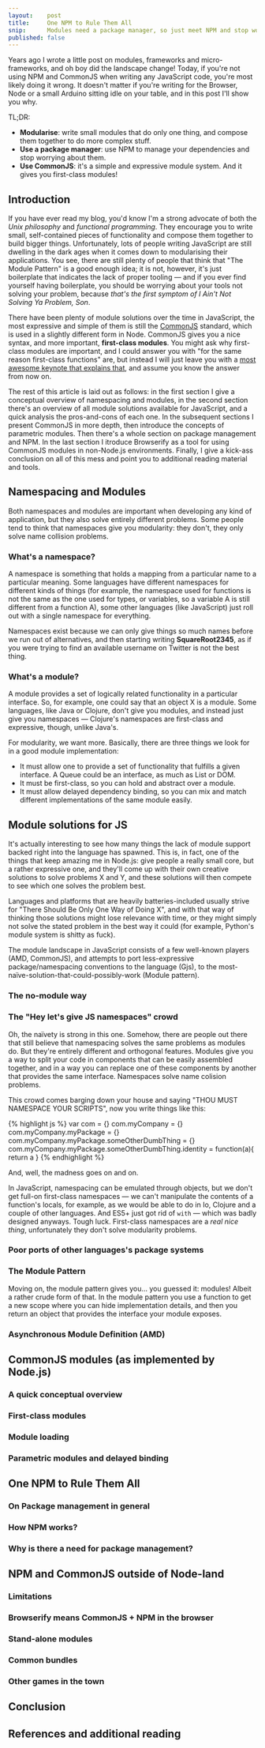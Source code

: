 ```yaml
---
layout:    post
title:     One NPM to Rule Them All
snip:      Modules need a package manager, so just meet NPM and stop worrying.
published: false
---
```


Years ago I wrote a little post on modules, frameworks and micro-frameworks, and oh boy did the landscape change! Today, if you're not using NPM and CommonJS when writing any JavaScript code, you're most likely doing it wrong. It doesn't matter if you're writing for the Browser, Node or a small Arduino sitting idle on your table, and in this post I'll show you why.

TL;DR:

- **Modularise**: write small modules that do only one thing, and compose them together to do more complex stuff.
- **Use a package manager**: use NPM to manage your dependencies and stop worrying about them.
- **Use CommonJS**: it's a simple and expressive module system. And it gives you first-class modules!


## Introduction

If you have ever read my blog, you'd know I'm a strong advocate of both the *Unix philosophy* and *functional programming*. They encourage you to write small, self-contained pieces of functionality and compose them together to build bigger things. Unfortunately, lots of people writing JavaScript are still dwelling in the dark ages when it comes down to modularising their applications. You see, there are still plenty of people that think that "The Module Pattern" is a good enough idea; it is not, however, it's just boilerplate that indicates the lack of proper tooling — and if you ever find yourself having boilerplate, you should be worrying about your tools not solving your problem, because *that's the first symptom of I Ain't Not Solving Ya Problem, Son*.

There have been plenty of module solutions over the time in JavaScript, the most expressive and simple of them is still the [CommonJS][] standard, which is used in a slightly different form in Node. CommonJS gives you a nice syntax, and more important, **first-class modules**. You might ask why first-class modules are important, and I could answer you with "for the same reason first-class functions" are, but instead I will just leave you with a [most awesome keynote that explains that][modules talk], and assume you know the answer from now on.

[CommonJS]: http://wiki.commonjs.org/wiki/Modules/1.1
[modules talk]: http://2013.flatmap.no/spiewak.html

The rest of this article is laid out as follows: in the first section I give a conceptual overview of namespacing and modules, in the second section there's an overview of all module solutions available for JavaScript, and a quick analysis the pros-and-cons of each one. In the subsequent sections I present CommonJS in more depth, then introduce the concepts of parametric modules. Then there's a whole section on package management and NPM. In the last section I itroduce Browserify as a tool for using CommonJS modules in non-Node.js environments. Finally, I give a kick-ass conclusion on all of this mess and point you to additional reading material and tools.

## Namespacing and Modules

Both namespaces and modules are important when developing any kind of application, but they also solve entirely different problems. Some people tend to think that namespaces give you modularity: they don't, they only solve name collision problems.

### What's a namespace?

A namespace is something that holds a mapping from a particular name to a particular meaning. Some languages have different namespaces for different kinds of things (for example, the namespace used for functions is not the same as the one used for types, or variables, so a variable A is still different from a function A), some other languages (like JavaScript) just roll out with a single namespace for everything.

Namespaces exist because we can only give things so much names before we run out of alternatives, and then starting writing **SquareRoot2345**, as if you were trying to find an available username on Twitter is not the best thing.


### What's a module?

A module provides a set of logically related functionality in a particular interface. So, for example, one could say that an object X is a module. Some languages, like Java or Clojure, don't give you modules, and instead just give you namespaces — Clojure's namespaces are first-class and expressive, though, unlike Java's.

For modularity, we want more. Basically, there are three things we look for in a good module implementation:

- It must allow one to provide a set of functionality that fulfills a given interface. A Queue could be an interface, as much as List or DOM.
- It must be first-class, so you can hold and abstract over a module.
- It must allow delayed dependency binding, so you can mix and match different implementations of the same module easily.


## Module solutions for JS

It's actually interesting to see how many things the lack of module support backed right into the language has spawned. This is, in fact, one of the things that keep amazing me in Node.js: give people a really small core, but a rather expressive one, and they'll come up with their own creative solutions to solve problems X and Y, and these solutions will then compete to see which one solves the problem best.

Languages and platforms that are heavily batteries-included usually strive for "There Should Be Only One Way of Doing X", and with that way of thinking those solutions might lose relevance with time, or they might simply not solve the stated problem in the best way it could (for example, Python's module system is shitty as fuck).

The module landscape in JavaScript consists of a few well-known players (AMD, CommonJS), and attempts to port less-expressive package/namespacing conventions to the language (Gjs), to the most-naïve-solution-that-could-possibly-work (Module pattern).

### The no-module way

### The "Hey let's give JS namespaces" crowd

Oh, the naïvety is strong in this one. Somehow, there are people out there that still believe that namespacing solves the same problems as modules do. But they're entirely different and orthogonal features. Modules give you a way to split your code in components that can be easily assembled together, and in a way you can replace one of these components by another that provides the same interface. Namespaces solve name colision problems.

This crowd comes barging down your house and saying "THOU MUST NAMESPACE YOUR SCRIPTS", now you write things like this:

{% highlight js %}
var com = {}
com.myCompany = {}
com.myCompany.myPackage = {}
com.myCompany.myPackage.someOtherDumbThing = {}
com.myCompany.myPackage.someOtherDumbThing.identity = function(a){ return a }
{% endhighlight %}

And, well, the madness goes on and on.

In JavaScript, namespacing can be emulated through objects, but we don't get full-on first-class namespaces — we can't manipulate the contents of a function's locals, for example, as we would be able to do in Io, Clojure and a couple of other languages. And ES5+ just got rid of `with` — which was badly designed anyways. Tough luck. First-class namespaces are a *real nice thing*, unfortunately they don't solve modularity problems.

### Poor ports of other languages's package systems

### The Module Pattern

Moving on, the module pattern gives you... you guessed it: modules! Albeit a rather crude form of that. In the module pattern you use a function to get a new scope where you can hide implementation details, and then you return an object that provides the interface your module exposes.

### Asynchronous Module Definition (AMD)

## CommonJS modules (as implemented by Node.js)

### A quick conceptual overview
### First-class modules
### Module loading
### Parametric modules and delayed binding

## One NPM to Rule Them All

### On Package management in general
### How NPM works?
### Why is there a need for package management?

## NPM and CommonJS outside of Node-land

### Limitations
### Browserify means CommonJS + NPM in the browser
### Stand-alone modules
### Common bundles
### Other games in the town

## Conclusion

## References and additional reading
